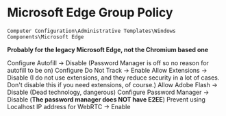 # Microsoft Edge Group Policy

`Computer Configuration\Administrative Templates\Windows Components\Microsoft Edge`

**Probably for the legacy Microsoft Edge, not the Chromium based one**

Configure Autofill -> Disable (Password Manager is off so no reason for autofill to be on)
Configure Do Not Track -> Enable
Allow Extensions -> Disable (I do not use extensions, and they reduce security in a lot of cases. Don't disable this if you need extensions, of course.)
Allow Adobe Flash -> Disable (Dead technology, dangerous)
Configure Password Manager -> Disable (**The password manager does NOT have E2EE**)
Prevent using Localhost IP address for WebRTC -> Enable